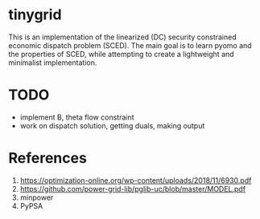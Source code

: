 # tinygrid 

This is an implementation of the linearized (DC) security constrained economic dispatch problem (SCED). The main goal is to learn pyomo and the properties of SCED, while attempting to create a lightweight and minimalist implementation.  


# TODO 
- implement B, theta flow constraint
- work on dispatch solution, getting duals, making output
# References 
1. https://optimization-online.org/wp-content/uploads/2018/11/6930.pdf
2. https://github.com/power-grid-lib/pglib-uc/blob/master/MODEL.pdf
3. minpower 
4. PyPSA
